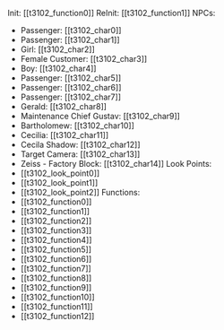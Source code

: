 Init: [[t3102_function0]]
ReInit: [[t3102_function1]]
NPCs:
- Passenger: [[t3102_char0]]
- Passenger: [[t3102_char1]]
- Girl: [[t3102_char2]]
- Female Customer: [[t3102_char3]]
- Boy: [[t3102_char4]]
- Passenger: [[t3102_char5]]
- Passenger: [[t3102_char6]]
- Passenger: [[t3102_char7]]
- Gerald: [[t3102_char8]]
- Maintenance Chief Gustav: [[t3102_char9]]
- Bartholomew: [[t3102_char10]]
- Cecilia: [[t3102_char11]]
- Cecila Shadow: [[t3102_char12]]
- Target Camera: [[t3102_char13]]
- Zeiss - Factory Block: [[t3102_char14]]
Look Points:
- [[t3102_look_point0]]
- [[t3102_look_point1]]
- [[t3102_look_point2]]
Functions:
- [[t3102_function0]]
- [[t3102_function1]]
- [[t3102_function2]]
- [[t3102_function3]]
- [[t3102_function4]]
- [[t3102_function5]]
- [[t3102_function6]]
- [[t3102_function7]]
- [[t3102_function8]]
- [[t3102_function9]]
- [[t3102_function10]]
- [[t3102_function11]]
- [[t3102_function12]]
